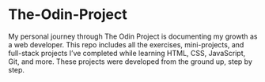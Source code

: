 # The-Odin-Project
My personal journey through The Odin Project is documenting my growth as a web developer. This repo includes all the exercises, mini-projects, and full-stack projects I’ve completed while learning HTML, CSS, JavaScript, Git, and more. These projects were developed from the ground up, step by step.
